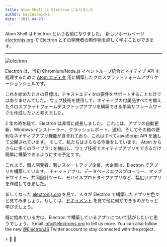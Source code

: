 ```yaml
---
title: Atom Shell は Electron になりました
author: kevinsawicki
date: '2015-04-23'
---
```


Atom Shell は Electron という名前になりました。 新しいホームページ [electronjs.org](https://electronjs.org) で Electron とその開発者の制作物を詳しく学ぶことができます。

---

[![electron](https://cloud.githubusercontent.com/assets/671378/7396651/b7fae482-ee57-11e4-97a2-053515654c75.png)](https://electronjs.org)

Electron は、当初 Chromium/Node.js イベントループ統合とネイティブ API を処理するために [Atom エディタ](https://atom.io) 用に構築したクロスプラットフォームアプリケーションシェルです。

これを始めたときの目標は、テキストエディタの要件をサポートすることだけではありませんでした。 ウェブ技術を使用して、ネイティブの付属品すべてを備えたクロスプラットフォームデスクトップアプリを構築できる平易なフレームワークも作成したいと考えました。

2 年の時を経て、Electron は非常に成長しました。 これには、アプリの自動更新、Windows インストーラー、クラッシュレポート、通知、そしてその他の便利なネイティブアプリ機能が含まれており、これはすべてJavaScript API を通して公開されています。 そして、私たちはさらなる作業をしています。 Atom からさらに多くのライブラリを抽出し、ウェブ技術でネイティブアプリをできるだけ簡単に構築できるようにする予定です。

これまで、個人開発者、若いスタートアップ企業、大企業は、Electron でアプリを構築しています。 チャットアプリ、データベースエクスプローラー、マップデザイナー、共同設計ツール、モバイルプロトタイプアプリなど、幅広いアプリを作成してきました。

新しくなった [electronjs.org](https://electronjs.org) を見て、人々が Electron で構築したアプリを色々と見てみましょう。もしくは、[ドキュメント](https://github.com/electron/electron/tree/master/docs#readme) を見て他に何ができるのかもっと学びましょう。

既に始めている方は、Electron で構築しているアプリについて話がしたいと思うでしょう。 Email [info@electronjs.org](mailto:info@electronjs.org?Subject=Electron) to tell us more. You can also follow the new [@ElectronJS](https://twitter.com/electronjs) Twitter account to stay connected with the project.

:zap: :blue_heart: :electric_plug:

